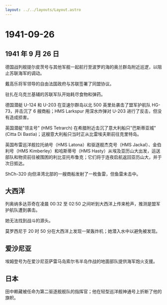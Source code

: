 ```yaml
---
layout: ../../layouts/Layout.astro
---
```


# 1941-09-26

## 1941 年 9 月 26 日

德国战列舰提尔皮茨号与其他军舰一起航行至波罗的海的奥兰群岛附近巡逻，以阻止苏联海军的调动。

戴高乐将军领导的自由法国政府与苏联签署了同盟协议。

驻扎在乌克兰基辅的苏联军队开始耗尽食物和弹药。

德国潜艇 U-124 和 U-203 在亚速尔群岛以北 500 英里处袭击了盟军护航队
HG-73，并击沉了 6 艘商船；HMS Larkspur 用深水炸弹对 U-203
进行了反击，但没有造成损害。

英国潜艇"领主号" (HMS Tetrarch) 在希腊附近击沉了意大利船只"巴斯蒂亚城"
(Citta Di Bastia)；这艘意大利船只当时正从比雷埃夫斯前往克里特岛。

英国布雷巡洋舰拉托纳号（HMS Latona）和驱逐舰杰克号（HMS
Jackal）、金伯利号（HMS Kimberley）和哈斯蒂号（HMS
Hasty）从埃及亚历山大出发，运送部队和物资前往被围困的利比亚托布鲁克；它们将于连夜启航返回亚历山大，并于次日抵达。

ShCh-320 向但泽湾北部的一艘商船发射了一枚鱼雷，但鱼雷未击中。

## 大西洋

列奥纳多达芬奇在凌晨 00:32 至 02:50
之间听到大西洋上传来枪声，推测是盟军护航队遭到袭击。

她无法找到战斗的源头。

莫罗西尼于 20 时 50 分在大西洋上发现一架轰炸机；她潜入水中以避免被发现。

## 爱沙尼亚

埃姆登号为在爱沙尼亚萨雷马岛索尔韦半岛作战的地面部队提供海军炮火支援。

## 日本

田中赖藏被任命为第二驱逐舰舰队的指挥官；他在轻型巡洋舰神通号上折断了他的旗帜。